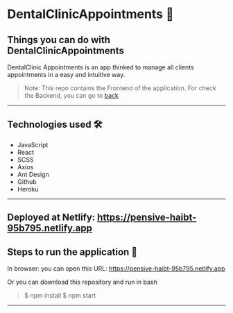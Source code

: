 
# DentalClinicAppointments 🦷

## Things you can do with DentalClinicAppointments 
DentalClinic Appointments is an app thinked to manage all clients appointments in a easy and intuitive way.

> Note: This repo contains the Frontend of the application. For check the Backend, you can go to [back](https://github.com/Antonini333/Backend-Dental-app.git)
---
## Technologies used 🛠️
- JavaScript
- React
- SCSS
- Axios
- Ant Design
- Github
- Heroku
---

## Deployed at Netlify: https://pensive-haibt-95b795.netlify.app

## Steps to run the application 🚀
In browser: you can open this URL: https://pensive-haibt-95b795.netlify.app

Or you can download this repository and run in bash
>  $ npm install
>  $ npm start
---
